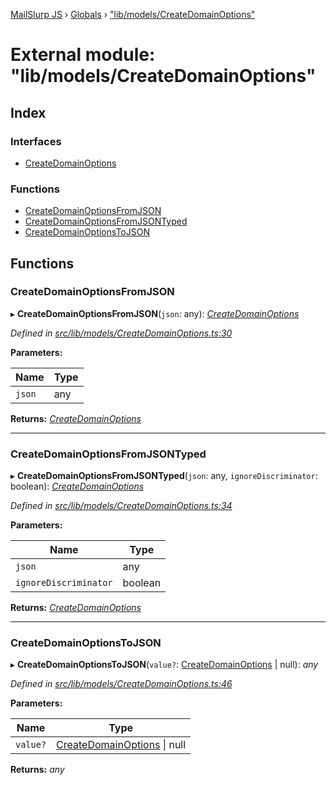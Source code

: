 [MailSlurp JS](../README.md) › [Globals](../globals.md) › ["lib/models/CreateDomainOptions"](_lib_models_createdomainoptions_.md)

# External module: "lib/models/CreateDomainOptions"

## Index

### Interfaces

* [CreateDomainOptions](../interfaces/_lib_models_createdomainoptions_.createdomainoptions.md)

### Functions

* [CreateDomainOptionsFromJSON](_lib_models_createdomainoptions_.md#createdomainoptionsfromjson)
* [CreateDomainOptionsFromJSONTyped](_lib_models_createdomainoptions_.md#createdomainoptionsfromjsontyped)
* [CreateDomainOptionsToJSON](_lib_models_createdomainoptions_.md#createdomainoptionstojson)

## Functions

###  CreateDomainOptionsFromJSON

▸ **CreateDomainOptionsFromJSON**(`json`: any): *[CreateDomainOptions](../interfaces/_lib_models_createdomainoptions_.createdomainoptions.md)*

*Defined in [src/lib/models/CreateDomainOptions.ts:30](https://github.com/mailslurp/mailslurp-client-ts-js/blob/fc9510a/src/lib/models/CreateDomainOptions.ts#L30)*

**Parameters:**

Name | Type |
------ | ------ |
`json` | any |

**Returns:** *[CreateDomainOptions](../interfaces/_lib_models_createdomainoptions_.createdomainoptions.md)*

___

###  CreateDomainOptionsFromJSONTyped

▸ **CreateDomainOptionsFromJSONTyped**(`json`: any, `ignoreDiscriminator`: boolean): *[CreateDomainOptions](../interfaces/_lib_models_createdomainoptions_.createdomainoptions.md)*

*Defined in [src/lib/models/CreateDomainOptions.ts:34](https://github.com/mailslurp/mailslurp-client-ts-js/blob/fc9510a/src/lib/models/CreateDomainOptions.ts#L34)*

**Parameters:**

Name | Type |
------ | ------ |
`json` | any |
`ignoreDiscriminator` | boolean |

**Returns:** *[CreateDomainOptions](../interfaces/_lib_models_createdomainoptions_.createdomainoptions.md)*

___

###  CreateDomainOptionsToJSON

▸ **CreateDomainOptionsToJSON**(`value?`: [CreateDomainOptions](../interfaces/_lib_models_createdomainoptions_.createdomainoptions.md) | null): *any*

*Defined in [src/lib/models/CreateDomainOptions.ts:46](https://github.com/mailslurp/mailslurp-client-ts-js/blob/fc9510a/src/lib/models/CreateDomainOptions.ts#L46)*

**Parameters:**

Name | Type |
------ | ------ |
`value?` | [CreateDomainOptions](../interfaces/_lib_models_createdomainoptions_.createdomainoptions.md) &#124; null |

**Returns:** *any*
